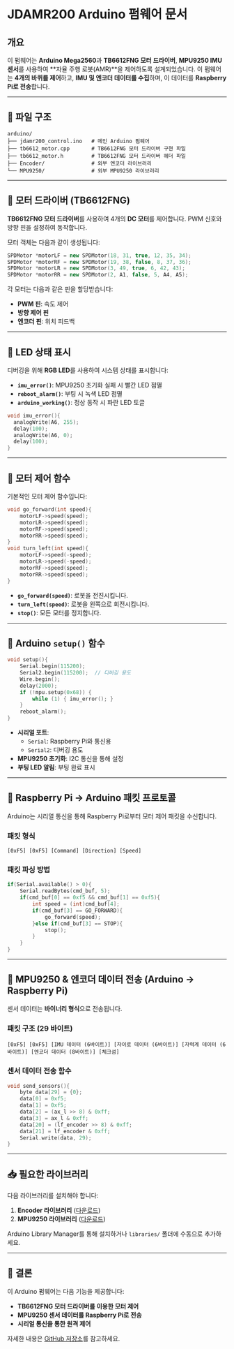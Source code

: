 # JDAMR200 Arduino 펌웨어 문서

## 개요
이 펌웨어는 **Arduino Mega2560**과 **TB6612FNG 모터 드라이버**, **MPU9250 IMU 센서**를 사용하여 **자율 주행 로봇(AMR)**을 제어하도록 설계되었습니다. 
이 펌웨어는 **4개의 바퀴를 제어**하고, **IMU 및 엔코더 데이터를 수집**하며, 이 데이터를 **Raspberry Pi로 전송**합니다.

---

## 📂 파일 구조
```
arduino/
├── jdamr200_control.ino   # 메인 Arduino 펌웨어
├── tb6612_motor.cpp       # TB6612FNG 모터 드라이버 구현 파일
├── tb6612_motor.h         # TB6612FNG 모터 드라이버 헤더 파일
├── Encoder/               # 외부 엔코더 라이브러리
└── MPU9250/               # 외부 MPU9250 라이브러리
```

---

## 🔧 모터 드라이버 (TB6612FNG)
**TB6612FNG 모터 드라이버**를 사용하여 4개의 **DC 모터**를 제어합니다. PWM 신호와 방향 핀을 설정하여 동작합니다.

모터 객체는 다음과 같이 생성됩니다:
```cpp
SPDMotor *motorLF = new SPDMotor(18, 31, true, 12, 35, 34);
SPDMotor *motorRF = new SPDMotor(19, 38, false, 8, 37, 36);
SPDMotor *motorLR = new SPDMotor(3, 49, true, 6, 42, 43);
SPDMotor *motorRR = new SPDMotor(2, A1, false, 5, A4, A5);
```
각 모터는 다음과 같은 핀을 할당받습니다:
- **PWM 핀**: 속도 제어
- **방향 제어 핀**
- **엔코더 핀**: 위치 피드백

---

## 🚦 LED 상태 표시
디버깅을 위해 **RGB LED**를 사용하여 시스템 상태를 표시합니다:
- **`imu_error()`**: MPU9250 초기화 실패 시 빨간 LED 점멸
- **`reboot_alarm()`**: 부팅 시 녹색 LED 점멸
- **`arduino_working()`**: 정상 동작 시 파란 LED 토글

```cpp
void imu_error(){
  analogWrite(A6, 255);
  delay(100);
  analogWrite(A6, 0);
  delay(100);
}
```

---

## 🚗 모터 제어 함수
기본적인 모터 제어 함수입니다:
```cpp
void go_forward(int speed){
    motorLF->speed(speed); 
    motorLR->speed(speed); 
    motorRF->speed(speed);
    motorRR->speed(speed);
}
void turn_left(int speed){
    motorLF->speed(-speed); 
    motorLR->speed(-speed); 
    motorRF->speed(speed);
    motorRR->speed(speed);
}
```
- **`go_forward(speed)`**: 로봇을 전진시킵니다.
- **`turn_left(speed)`**: 로봇을 왼쪽으로 회전시킵니다.
- **`stop()`**: 모든 모터를 정지합니다.

---

## 🔄 Arduino `setup()` 함수
```cpp
void setup(){
    Serial.begin(115200);
    Serial2.begin(115200);  // 디버깅 용도
    Wire.begin();
    delay(2000);
    if (!mpu.setup(0x68)) {
        while (1) { imu_error(); }
    }
    reboot_alarm();
}
```
- **시리얼 포트**:
  - `Serial`: Raspberry Pi와 통신용
  - `Serial2`: 디버깅 용도
- **MPU9250 초기화**: I2C 통신을 통해 설정
- **부팅 LED 알림**: 부팅 완료 표시

---

## 📡 Raspberry Pi → Arduino 패킷 프로토콜
Arduino는 시리얼 통신을 통해 Raspberry Pi로부터 모터 제어 패킷을 수신합니다.
### **패킷 형식**
```
[0xF5] [0xF5] [Command] [Direction] [Speed]
```
### **패킷 파싱 방법**
```cpp
if(Serial.available() > 0){
    Serial.readBytes(cmd_buf, 5);
    if(cmd_buf[0] == 0xf5 && cmd_buf[1] == 0xf5){
        int speed = (int)cmd_buf[4];
        if(cmd_buf[3] == GO_FORWARD){
            go_forward(speed);
        }else if(cmd_buf[3] == STOP){
            stop();
        }
    }
}
```

---

## 📡 MPU9250 & 엔코더 데이터 전송 (Arduino → Raspberry Pi)
센서 데이터는 **바이너리 형식**으로 전송됩니다.

### **패킷 구조 (29 바이트)**
```
[0xF5] [0xF5] [IMU 데이터 (6바이트)] [자이로 데이터 (6바이트)] [자력계 데이터 (6바이트)] [엔코더 데이터 (8바이트)] [체크섬]
```

### **센서 데이터 전송 함수**
```cpp
void send_sensors(){
    byte data[29] = {0};
    data[0] = 0xf5;
    data[1] = 0xf5;
    data[2] = (ax_l >> 8) & 0xff;
    data[3] = ax_l & 0xff;
    data[20] = (lf_encoder >> 8) & 0xff;
    data[21] = lf_encoder & 0xff;
    Serial.write(data, 29);
}
```

---

## 📥 필요한 라이브러리
다음 라이브러리를 설치해야 합니다:
1. **Encoder 라이브러리** ([다운로드](https://github.com/PaulStoffregen/Encoder))
2. **MPU9250 라이브러리** ([다운로드](https://github.com/hideakitai/MPU9250))

Arduino Library Manager를 통해 설치하거나 `libraries/` 폴더에 수동으로 추가하세요.

---

## 🎯 결론
이 Arduino 펌웨어는 다음 기능을 제공합니다:
- **TB6612FNG 모터 드라이버를 이용한 모터 제어**
- **MPU9250 센서 데이터를 Raspberry Pi로 전송**
- **시리얼 통신을 통한 원격 제어**

자세한 내용은 [GitHub 저장소](https://github.com/JD-edu/jdamr200)를 참고하세요.

